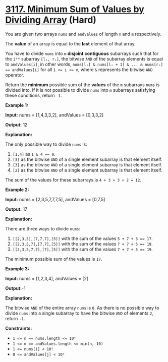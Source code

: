 # [3117. Minimum Sum of Values by Dividing Array][link] (Hard)

[link]: https://leetcode.cn/problems/minimum-sum-of-values-by-dividing-array/

You are given two arrays `nums` and `andValues` of length `n` and `m` respectively.

The **value** of an array is equal to the **last** element of that array.

You have to divide `nums` into `m` **disjoint contiguous** subarrays such that for the `iᵗʰ`
subarray `[lᵢ, rᵢ]`, the bitwise `AND` of the subarray elements is equal to `andValues[i]`, in other
words, `nums[lᵢ] & nums[lᵢ + 1] & ... & nums[rᵢ] == andValues[i]` for all `1 <= i <= m`, where `&`
represents the bitwise `AND` operator.

Return the **minimum** possible sum of the **values** of the  `m` subarrays  `nums` is divided into.
If it is not possible to divide  `nums` into  `m` subarrays satisfying these conditions, return `-1`.

**Example 1:**

**Input:** nums = \[1,4,3,3,2\], andValues = \[0,3,3,2\]

**Output:** 12

**Explanation:**

The only possible way to divide `nums` is:

1. `[1,4]` as `1 & 4 == 0`.
2. `[3]` as the bitwise `AND` of a single element subarray is that element itself.
3. `[3]` as the bitwise `AND` of a single element subarray is that element itself.
4. `[2]` as the bitwise `AND` of a single element subarray is that element itself.

The sum of the values for these subarrays is `4 + 3 + 3 + 2 = 12`.

**Example 2:**

**Input:** nums = \[2,3,5,7,7,7,5\], andValues = \[0,7,5\]

**Output:** 17

**Explanation:**

There are three ways to divide `nums`:

1. `[[2,3,5],[7,7,7],[5]]` with the sum of the values `5 + 7 + 5 == 17`.
2. `[[2,3,5,7],[7,7],[5]]` with the sum of the values `7 + 7 + 5 == 19`.
3. `[[2,3,5,7,7],[7],[5]]` with the sum of the values `7 + 7 + 5 == 19`.

The minimum possible sum of the values is `17`.

**Example 3:**

**Input:** nums = \[1,2,3,4\], andValues = \[2\]

**Output:**-1

**Explanation:**

The bitwise `AND` of the entire array `nums` is `0`. As there is no possible way to divide `nums`
into a single subarray to have the bitwise `AND` of elements `2`, return `-1`.

**Constraints:**

- `1 <= n == nums.length <= 10⁴`
- `1 <= m == andValues.length <= min(n, 10)`
- `1 <= nums[i] < 10⁵`
- `0 <= andValues[j] < 10⁵`

